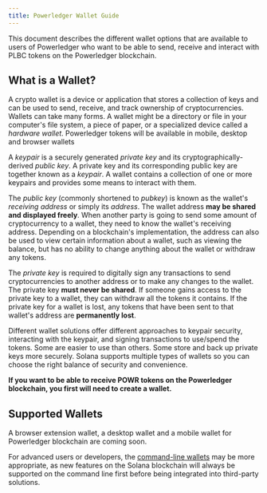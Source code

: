 ```yaml
---
title: Powerledger Wallet Guide
---
```


This document describes the different wallet options that are available to users
of Powerledger who want to be able to send, receive and interact with
PLBC tokens on the Powerledger blockchain.

## What is a Wallet?

A crypto wallet is a device or application that stores a collection of keys and
can be used to send, receive,
and track ownership of cryptocurrencies. Wallets can take many forms.
A wallet might be a directory or file in your computer's file system,
a piece of paper, or a specialized device called a _hardware wallet_.
Powerledger tokens will be available in mobile, desktop and browser wallets

A _keypair_ is a securely generated _private key_ and its
cryptographically-derived _public key_. A private key and its corresponding
public key are together known as a _keypair_.
A wallet contains a collection of one or more keypairs and provides some means
to interact with them.

The _public key_ (commonly shortened to _pubkey_) is known as the wallet's
_receiving address_ or simply its _address_. The wallet address **may be shared
and displayed freely**. When another party is going to send some amount of
cryptocurrency to a wallet, they need to know the wallet's receiving address.
Depending on a blockchain's implementation, the address can also be used to view
certain information about a wallet, such as viewing the balance,
but has no ability to change anything about the wallet or withdraw any tokens.

The _private key_ is required to digitally sign any transactions to send
cryptocurrencies to another address or to make any changes to the wallet.
The private key **must never be shared**. If someone gains access to the
private key to a wallet, they can withdraw all the tokens it contains.
If the private key for a wallet is lost, any tokens that have been sent
to that wallet's address are **permanently lost**.

Different wallet solutions offer different approaches to keypair security,
interacting with the keypair, and signing transactions to use/spend the tokens.
Some are easier to use than others.
Some store and back up private keys more securely.
Solana supports multiple types of wallets so you can choose the right balance
of security and convenience.

**If you want to be able to receive POWR tokens on the Powerledger blockchain,
you first will need to create a wallet.**

## Supported Wallets
<!-- TODO: UPDATE WHEN GUARDA AVAILABLE -->
A browser extension wallet, a desktop wallet and a mobile wallet for Powerledger blockchain are coming soon.

For advanced users or developers, the [command-line wallets](wallet-guide/cli.md)
may be more appropriate, as new features on the Solana blockchain will always be
supported on the command line first before being integrated into third-party
solutions.
